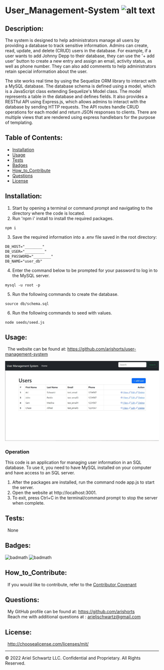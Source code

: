 # User_Management-System ![alt text](https://img.shields.io/badge/License-MIT-blue.svg)

## Description:

The system is designed to help administrators manage all users by providing a database to track sensitive information. Admins can create, read, update, and delete (CRUD) users in the database. For example, if a user wants to add Johnny Depp to their database, they can use the '+ add user' button to create a new entry and assign an email, activity status, as well as phone number. They can also add comments to help administrators retain special information about the user.

The site works real time by using the Sequelize ORM library to interact with a MySQL database. The database schema is defined using a model, which is a JavaScript class extending Sequelize's Model class. The model represents a table in the database and defines fields. It also provides a RESTful API using Express.js, which allows admins to interact with the database by sending HTTP requests. The API routes handle CRUD operations for each model and return JSON responses to clients. There are multiple views that are rendered using express handlebars for the purpose of templating.

## Table of Contents:

- [Installation](#installation)
- [Usage](#usage)
- [Tests](#tests)
- [Badges](#badges)
- [How_to_Contribute](#how_to_contribute)
- [Questions](#questions)
- [License](#license)

## Installation:

1. Start by opening a terminal or command prompt and navigating to the directory where the code is located.<br>
2. Run 'npm i' install to install the required packages.<br>

```
npm i
```

3. Save the required information into a .env file saved in the root directory:

```
DB_HOST="________"
DB_USER="_________"
DB_PASSWORD="________"
DB_NAME="user_db"
```

4. Enter the command below to be prompted for your password to log in to the MySQL server.

```
mysql -u root -p
```

5. Run the following commands to create the database.

```
source db/schema.sql
```

6. Run the following commands to seed with values.

```
node seeds/seed.js
```

## Usage:

&nbsp; The website can be found at: https://github.com/arishorts/user-management-system <br>

![alt text](./assets/images/demo.JPG)

### Operation

This code is an application for managing user information in an SQL database. To use it, you need to have MySQL installed on your computer and have access to an SQL server.<br>

1. After the packages are installed, run the command node app.js to start the server.<br>
2. Open the website at http://localhost:3001.<br>
3. To exit, press Ctrl+C in the terminal/command prompt to stop the server when complete.<br>

## Tests:

&nbsp; None

## Badges:

![badmath](https://img.shields.io/badge/JavaScript-99%25-purple)
![badmath](https://img.shields.io/badge/Shell-1%25-purple)

## How_to_Contribute:

&nbsp; If you would like to contribute, refer to the [Contributor Covenant](https://www.contributor-covenant.org/)

## Questions:

&nbsp; My GitHub profile can be found at: https://github.com/arishorts
<br>&nbsp; Reach me with additional questions at : arieljschwartz@gmail.com

## License:

&nbsp; http://choosealicense.com/licenses/mit/

---

© 2022 Ariel Schwartz LLC. Confidential and Proprietary. All Rights Reserved.
